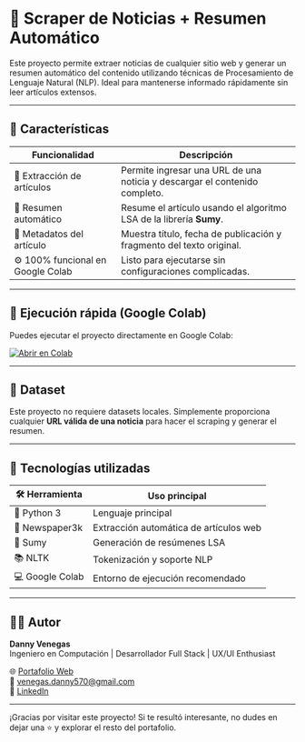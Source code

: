 # 📰 Scraper de Noticias + Resumen Automático

Este proyecto permite extraer noticias de cualquier sitio web y generar un resumen automático del contenido utilizando técnicas de Procesamiento de Lenguaje Natural (NLP). Ideal para mantenerse informado rápidamente sin leer artículos extensos.

---

## 📌 Características

| Funcionalidad                        | Descripción                                                                 |
|-------------------------------------|-----------------------------------------------------------------------------|
| 📰 Extracción de artículos          | Permite ingresar una URL de una noticia y descargar el contenido completo. |
| 🧠 Resumen automático               | Resume el artículo usando el algoritmo LSA de la librería **Sumy**.        |
| 📅 Metadatos del artículo          | Muestra título, fecha de publicación y fragmento del texto original.       |
| ⚙️ 100% funcional en Google Colab  | Listo para ejecutarse sin configuraciones complicadas.                     |

---

## 🚀 Ejecución rápida (Google Colab)

Puedes ejecutar el proyecto directamente en Google Colab:

[![Abrir en Colab](https://colab.research.google.com/assets/colab-badge.svg)](https://colab.research.google.com/)

---

## 📁 Dataset

Este proyecto no requiere datasets locales. Simplemente proporciona cualquier **URL válida de una noticia** para hacer el scraping y generar el resumen.

---

## 🧩 Tecnologías utilizadas

| 🛠️ Herramienta     | Uso principal                                 |
|--------------------|-----------------------------------------------|
| 🐍 Python 3         | Lenguaje principal                            |
| 📰 Newspaper3k      | Extracción automática de artículos web        |
| 🧠 Sumy             | Generación de resúmenes LSA                   |
| 📚 NLTK             | Tokenización y soporte NLP                    |
| 💻 Google Colab     | Entorno de ejecución recomendado              |

---

## 👨‍💻 Autor

**Danny Venegas**  
Ingeniero en Computación | Desarrollador Full Stack | UX/UI Enthusiast

🌐 [Portafolio Web](#)  
📧 venegas.danny570@gmail.com  
💼 [LinkedIn](https://www.linkedin.com/in/danny-venegas-275726231)

---

¡Gracias por visitar este proyecto! Si te resultó interesante, no dudes en dejar una ⭐ y explorar el resto del portafolio.
